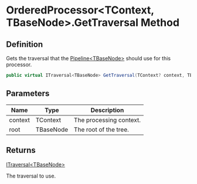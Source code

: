 # OrderedProcessor&lt;TContext, TBaseNode&gt;.GetTraversal Method
## Definition

Gets the traversal that the [Pipeline&lt;TBaseNode&gt;](MrKWatkins.Ast.Processing.Pipeline-1.md) should use for this processor.

```c#
public virtual ITraversal<TBaseNode> GetTraversal(TContext? context, TBaseNode root);
```

## Parameters

| Name | Type | Description |
| ---- | ---- | ----------- |
| context | TContext | The processing context. |
| root | TBaseNode | The root of the tree. |

## Returns

[ITraversal&lt;TBaseNode&gt;](MrKWatkins.Ast.Traversal.ITraversal-1.md)

The traversal to use.
